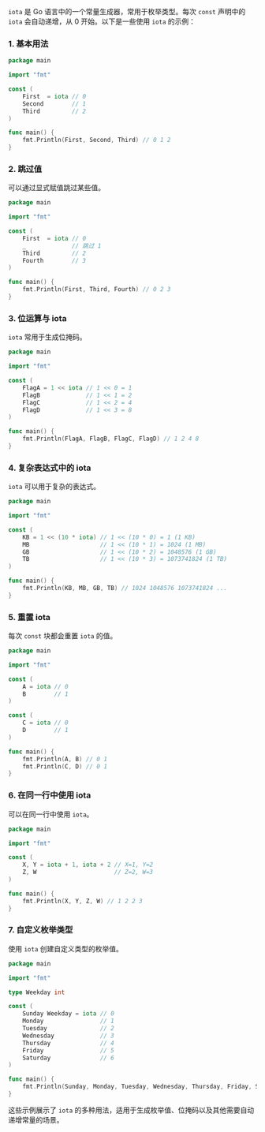 `iota` 是 Go 语言中的一个常量生成器，常用于枚举类型。每次 `const` 声明中的 `iota` 会自动递增，从 0 开始。以下是一些使用 `iota` 的示例：

### 1. 基本用法

```go
package main

import "fmt"

const (
	First  = iota // 0
	Second        // 1
	Third         // 2
)

func main() {
	fmt.Println(First, Second, Third) // 0 1 2
}
```

### 2. 跳过值

可以通过显式赋值跳过某些值。

```go
package main

import "fmt"

const (
	First  = iota // 0
	_             // 跳过 1
	Third         // 2
	Fourth        // 3
)

func main() {
	fmt.Println(First, Third, Fourth) // 0 2 3
}
```

### 3. 位运算与 iota

`iota` 常用于生成位掩码。

```go
package main

import "fmt"

const (
	FlagA = 1 << iota // 1 << 0 = 1
	FlagB             // 1 << 1 = 2
	FlagC             // 1 << 2 = 4
	FlagD             // 1 << 3 = 8
)

func main() {
	fmt.Println(FlagA, FlagB, FlagC, FlagD) // 1 2 4 8
}
```

### 4. 复杂表达式中的 iota

`iota` 可以用于复杂的表达式。

```go
package main

import "fmt"

const (
	KB = 1 << (10 * iota) // 1 << (10 * 0) = 1 (1 KB)
	MB                    // 1 << (10 * 1) = 1024 (1 MB)
	GB                    // 1 << (10 * 2) = 1048576 (1 GB)
	TB                    // 1 << (10 * 3) = 1073741824 (1 TB)
)

func main() {
	fmt.Println(KB, MB, GB, TB) // 1024 1048576 1073741824 ...
}
```

### 5. 重置 iota

每次 `const` 块都会重置 `iota` 的值。

```go
package main

import "fmt"

const (
	A = iota // 0
	B        // 1
)

const (
	C = iota // 0
	D        // 1
)

func main() {
	fmt.Println(A, B) // 0 1
	fmt.Println(C, D) // 0 1
}
```

### 6. 在同一行中使用 iota

可以在同一行中使用 `iota`。

```go
package main

import "fmt"

const (
	X, Y = iota + 1, iota + 2 // X=1, Y=2
	Z, W                      // Z=2, W=3
)

func main() {
	fmt.Println(X, Y, Z, W) // 1 2 2 3
}
```

### 7. 自定义枚举类型

使用 `iota` 创建自定义类型的枚举值。

```go
package main

import "fmt"

type Weekday int

const (
	Sunday Weekday = iota // 0
	Monday                // 1
	Tuesday               // 2
	Wednesday             // 3
	Thursday              // 4
	Friday                // 5
	Saturday              // 6
)

func main() {
	fmt.Println(Sunday, Monday, Tuesday, Wednesday, Thursday, Friday, Saturday) // 0 1 2 3 4 5 6
}
```

这些示例展示了 `iota` 的多种用法，适用于生成枚举值、位掩码以及其他需要自动递增常量的场景。
